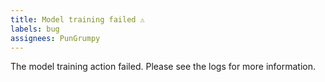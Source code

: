 ```yaml
---
title: Model training failed ⚠️
labels: bug
assignees: PunGrumpy
---
```


The model training action failed. Please see the logs for more information.
